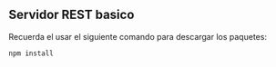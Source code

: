 ## Servidor REST basico 


Recuerda el usar el siguiente comando para descargar los paquetes:
```
npm install
```